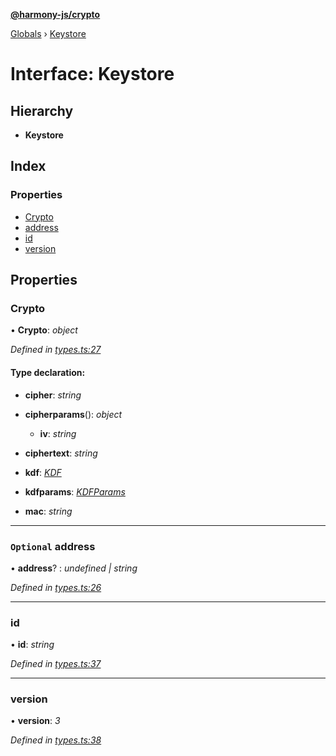 **[@harmony-js/crypto](../README.md)**

[Globals](../README.md) › [Keystore](keystore.md)

# Interface: Keystore

## Hierarchy

* **Keystore**

## Index

### Properties

* [Crypto](keystore.md#crypto)
* [address](keystore.md#optional-address)
* [id](keystore.md#id)
* [version](keystore.md#version)

## Properties

###  Crypto

• **Crypto**: *object*

*Defined in [types.ts:27](https://github.com/FireStack-Lab/Harmony-sdk-core/blob/517232c/packages/harmony-crypto/src/types.ts#L27)*

#### Type declaration:

* **cipher**: *string*

* **cipherparams**(): *object*

  * **iv**: *string*

* **ciphertext**: *string*

* **kdf**: *[KDF](../README.md#kdf)*

* **kdfparams**: *[KDFParams](../README.md#kdfparams)*

* **mac**: *string*

___

### `Optional` address

• **address**? : *undefined | string*

*Defined in [types.ts:26](https://github.com/FireStack-Lab/Harmony-sdk-core/blob/517232c/packages/harmony-crypto/src/types.ts#L26)*

___

###  id

• **id**: *string*

*Defined in [types.ts:37](https://github.com/FireStack-Lab/Harmony-sdk-core/blob/517232c/packages/harmony-crypto/src/types.ts#L37)*

___

###  version

• **version**: *3*

*Defined in [types.ts:38](https://github.com/FireStack-Lab/Harmony-sdk-core/blob/517232c/packages/harmony-crypto/src/types.ts#L38)*